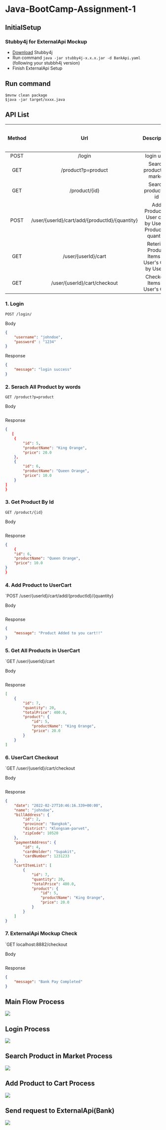 # Java-BootCamp-Assignment-1
## InitialSetup
### Stubby4j for ExternalApi Mockup
- [Download](www.google.com) Stubby4j 
- Run command ```java -jar stubby4j-x.x.x.jar -d BankApi.yaml``` (following your stubbh4j version)
- Finish ExternalApi Setup

## Run command
```
$mvnw clean package
$java -jar target/xxxx.java
```

## API List
| Method |                       Url                      |                       Description                       | Sample Valid Request Body | Samplat Valid Response Body |
|:------:|:----------------------------------------------:|:-------------------------------------------------------:|:-------------------------:|:---------------------------:|
|  POST  |                     /login                     |                        login user                       |            JSON           |             JSON            |
|   GET  |               /product?p=product               |                Search products in market                |            JSON           |             JSON            |
|   GET  |                  /product/{id}                 |                   Search product by id                  |            JSON           |             JSON            |
|  POST  | /user/{userId}/cart/add/{productId}/{quantity} | Add Product to User cart by UserId, ProductId, quantity |            JSON           |             JSON            |
|   GET  |               /user/{userId}/cart              |     Reterive Product Items in User's Cart by UserId     |            JSON           |             JSON            |
|   GET  |          /user/{userId}/cart/checkout          |              Checkout Items in User's Cart              |            JSON           |             JSON            |

### 1. Login
`POST /login/`

Body
```JSON
{
    "username": "johndoe",
    "password" : "1234"
}
```
Response
```JSON
{
    "message": "login success"
}
```  

### 2. Serach All Product by words
`GET /product?p=product`

Body
```
```
Response
```JSON
{
   [
    {
        "id": 5,
        "productName": "King Orange",
        "price": 20.0
    },
    {
        "id": 6,
        "productName": "Queen Orange",
        "price": 10.0
    }
]
}
```

### 3. Get Product By Id
`GET /product/{id}`

Body
```
```
Response
```JSON
{
    {
    "id": 6,
    "productName": "Queen Orange",
    "price": 10.0
}
}
```

### 4. Add Product to UserCart
`POST /user/{userId}/cart/add/{productId}/{quantity}

Body
```
```
Response
```JSON
{
    "message": "Product Added to you cart!!"
}
``` 

### 5. Get All Products in UserCart
`GET /user/{userId}/cart

Body
```
```
Response
```JSON
[
    {
        "id": 7,
        "quantity": 20,
        "totalPrice": 400.0,
        "product": {
            "id": 5,
            "productName": "King Orange",
            "price": 20.0
        }
    }
]
```

### 6. UserCart Checkout
`GET /user/{userId}/cart/checkout

Body
```
```
Response
```JSON
{
    "date": "2022-02-27T10:46:16.339+00:00",
    "name": "johndoe",
    "billAddress": {
        "id": 2,
        "province": "Bangkok",
        "district": "Klongsam-parvet",
        "zipCode": 10520
    },
    "paymentAddress": {
        "id": 4,
        "cardHolder": "Supakit",
        "cardNumber": 1231233
    },
    "cartItemList": [
        {
            "id": 7,
            "quantity": 20,
            "totalPrice": 400.0,
            "product": {
                "id": 5,
                "productName": "King Orange",
                "price": 20.0
            }
        }
    ]
}
```

### 7. ExternalApi Mockup Check
`GET localhost:8882/checkout

Body
```
```
Response
```JSON
{
    "message": "Bank Pay Completed"
}
```


## Main Flow Process
[![](https://mermaid.ink/img/pako:eNpN0MFuwyAMANBfsbiMSu0P5FCpTdJeNrVStlsuCLwEJQEE5jA1_fexkWyBC7KfDfjBpFXICtZ54Xp4r1oDaZ14Q8LTDg6HI8wn50BIiSHMZ_5qO23uosNdpudsfsMQYmYlfxN-QIINLDO8e6uiJChHLQdUc8XXyMZWy8VKwZolC2V60l9dzT8C-pcATW-d06bL6U2TOjcpe5SDjf-VF54bLfFFX7K-WoKbV-ihQhJ6nK8cjUomb7ZnE_pJaJVm9vipbBn1OGHLinRU6dcta80zueiUIKyVJutZ8SnGgHsmItnmy0hWkI-4okqLNP9pUc9vMbGD8g)](https://mermaid-js.github.io/mermaid-live-editor/edit/#pako:eNpN0MFuwyAMANBfsbiMSu0P5FCpTdJeNrVStlsuCLwEJQEE5jA1_fexkWyBC7KfDfjBpFXICtZ54Xp4r1oDaZ14Q8LTDg6HI8wn50BIiSHMZ_5qO23uosNdpudsfsMQYmYlfxN-QIINLDO8e6uiJChHLQdUc8XXyMZWy8VKwZolC2V60l9dzT8C-pcATW-d06bL6U2TOjcpe5SDjf-VF54bLfFFX7K-WoKbV-ihQhJ6nK8cjUomb7ZnE_pJaJVm9vipbBn1OGHLinRU6dcta80zueiUIKyVJutZ8SnGgHsmItnmy0hWkI-4okqLNP9pUc9vMbGD8g)


## Login Process
[![](https://mermaid.ink/img/pako:eNplkcFOwzAMhl_FygE2aXuBHkBsrbQNmJAKB9Ry8BrTVbRJlLibULN3J2s2CUQOkfX_n3_LySAqLUkkorZo9vCalgrCeZjkjJanMJ_f-SPt0BjAqiLnPCyKJ103Cl6wpo-IL84cLAtSTBZ6F64bMOjcUVt5YZYjkxbGhhRox4hdz6zVBUhHwOeEttr7rHgLMbcOUmTcobuOyiJlqWroQBJCmtHKkV8NsSRQmkH1bQv3p9izij1b7Zd_hHdyfl1s8dDUyASs4RntF_Hv1dYjuin-O5vReZxkSk7PSlRLJWaiI9thI8OzDqMjeE8dlSIJpQxBpSjVKXC9kWFwJhvWViSf2DqaCexZ59-qEgnbnq5Q2mD4oi6Kpx9R6YwD)](https://mermaid-js.github.io/mermaid-live-editor/edit/#pako:eNplkcFOwzAMhl_FygE2aXuBHkBsrbQNmJAKB9Ry8BrTVbRJlLibULN3J2s2CUQOkfX_n3_LySAqLUkkorZo9vCalgrCeZjkjJanMJ_f-SPt0BjAqiLnPCyKJ103Cl6wpo-IL84cLAtSTBZ6F64bMOjcUVt5YZYjkxbGhhRox4hdz6zVBUhHwOeEttr7rHgLMbcOUmTcobuOyiJlqWroQBJCmtHKkV8NsSRQmkH1bQv3p9izij1b7Zd_hHdyfl1s8dDUyASs4RntF_Hv1dYjuin-O5vReZxkSk7PSlRLJWaiI9thI8OzDqMjeE8dlSIJpQxBpSjVKXC9kWFwJhvWViSf2DqaCexZ59-qEgnbnq5Q2mD4oi6Kpx9R6YwD)

## Search Product in Market Process
[![](https://mermaid.ink/img/pako:eNpdkctqwzAQRX9l0EqB5Ae8aKntvEpbQtNNqbqYWhNHxB4ZSS6EOP9exXZSyG6498xDVydRWE0iEaXDZg8fueInmU5gNnuAVL6iO1CADZY0UZz2aibX7MkF0BgQDMOWHBZ7WBiqdKSynprLUU7bECxDVpniQBd_3vvdltBFe-OsbovQLeRYQR7H_qC_LFwM6NV5J9_YuLtbnu4lMB64rSp4PCteDm2f5LvySxvfVHgEtkzQDG3fisvhyhv8ZrudzEf2Ov3F-ODjHbueWd1O_H_MauzGX1NioG59Y8bM1j3wLLOJmIqaXI1Gx7RPigGUCHuqSYkkljpGrYTic-TaJmZLc22CdSLZYeVpKrANdnvkQiTBtXSFcoPx5-pBPP8BWIaZ-w)](https://mermaid-js.github.io/mermaid-live-editor/edit/#pako:eNpdkctqwzAQRX9l0EqB5Ae8aKntvEpbQtNNqbqYWhNHxB4ZSS6EOP9exXZSyG6498xDVydRWE0iEaXDZg8fueInmU5gNnuAVL6iO1CADZY0UZz2aibX7MkF0BgQDMOWHBZ7WBiqdKSynprLUU7bECxDVpniQBd_3vvdltBFe-OsbovQLeRYQR7H_qC_LFwM6NV5J9_YuLtbnu4lMB64rSp4PCteDm2f5LvySxvfVHgEtkzQDG3fisvhyhv8ZrudzEf2Ov3F-ODjHbueWd1O_H_MauzGX1NioG59Y8bM1j3wLLOJmIqaXI1Gx7RPigGUCHuqSYkkljpGrYTic-TaJmZLc22CdSLZYeVpKrANdnvkQiTBtXSFcoPx5-pBPP8BWIaZ-w)

## Add Product to Cart Process
[![](https://mermaid.ink/img/pako:eNptkstOwzAQRX_F8oZU0AXbLkAQF_qACrWwQDWLwR4aq4kd-YFUNf13HKeNCmIXzT135s7EeyqMRDqiGwt1QV4Z13dZPiDD4Q25z16skUF48gIbHHB9n8qNQ7CiIPVR_NyRKWvyHmbg4RNca8g7w0lZoquNdtiwjClXl7AjvQmdsKr2yujoY8k3zu6k7AlvSA7Wk7xUYosyUuOu-wK-1QY8Ng_Zm0N74RIX9YekP6Zq5z2L9pjEyb4ARxxU2K-jNBEte3vgetJNeEfXTH-FuSTXg15emKbIhMWY4bxLaMeKLkrRH0Kgc4QZjc2M6-l_5WyJQwGlCGXbcBWqCmx7KCXa3LNkma9PB_ylt2PbRT-4nifuaZ0XKLYmxN8UvDdxt-58kXj6c77n9dH6nIRFxgb0ilZoK1AyvpA914Rw6guskNNR_JRgt5xyfYhcqGVsMpbKG0tHX1A6vKIQvFnttKAjbwOeIKYgvrbqSB1-ANl61sA)](https://mermaid-js.github.io/mermaid-live-editor/edit/#pako:eNptkstOwzAQRX_F8oZU0AXbLkAQF_qACrWwQDWLwR4aq4kd-YFUNf13HKeNCmIXzT135s7EeyqMRDqiGwt1QV4Z13dZPiDD4Q25z16skUF48gIbHHB9n8qNQ7CiIPVR_NyRKWvyHmbg4RNca8g7w0lZoquNdtiwjClXl7AjvQmdsKr2yujoY8k3zu6k7AlvSA7Wk7xUYosyUuOu-wK-1QY8Ng_Zm0N74RIX9YekP6Zq5z2L9pjEyb4ARxxU2K-jNBEte3vgetJNeEfXTH-FuSTXg15emKbIhMWY4bxLaMeKLkrRH0Kgc4QZjc2M6-l_5WyJQwGlCGXbcBWqCmx7KCXa3LNkma9PB_ylt2PbRT-4nifuaZ0XKLYmxN8UvDdxt-58kXj6c77n9dH6nIRFxgb0ilZoK1AyvpA914Rw6guskNNR_JRgt5xyfYhcqGVsMpbKG0tHX1A6vKIQvFnttKAjbwOeIKYgvrbqSB1-ANl61sA)


## Send request to ExternalApi(Bank)
[![](https://mermaid.ink/img/pako:eNpFkUtvgzAQhP_KyofKkRL1zqES4IT21KiPG5ct3oIVMK69SEUh_70OD9Una-eb2ZF9FVWvSSSi9uga-FClhXhSqXZwODxBJnP0DGesabdI2TyfAqGvGgiNcc7YGh7A4diRZUCtPYUw5fIzkAeFjF8YNnu-2GtiiJTrbaBJSWWCa3GEF6YOHiEzbXsPTZeoODkv4WuI2jpYHVN-Bgo8nWSG9gLHXyZvsYXUmZU-LXTsB2Goqnu3QhZk0SMTvHodW76tXVZL8d-yn3VNjKadnuXR6plZuNKKvejId2h0fMTrrAhuqKNSJPGq0V9KUdpb5Aan48KjNtx7kXxjG2gvcOD-fbSVSNgPtEHKYPyQbqVuf1qtiLk)](https://mermaid-js.github.io/mermaid-live-editor/edit/#pako:eNpFkUtvgzAQhP_KyofKkRL1zqES4IT21KiPG5ct3oIVMK69SEUh_70OD9Una-eb2ZF9FVWvSSSi9uga-FClhXhSqXZwODxBJnP0DGesabdI2TyfAqGvGgiNcc7YGh7A4diRZUCtPYUw5fIzkAeFjF8YNnu-2GtiiJTrbaBJSWWCa3GEF6YOHiEzbXsPTZeoODkv4WuI2jpYHVN-Bgo8nWSG9gLHXyZvsYXUmZU-LXTsB2Goqnu3QhZk0SMTvHodW76tXVZL8d-yn3VNjKadnuXR6plZuNKKvejId2h0fMTrrAhuqKNSJPGq0V9KUdpb5Aan48KjNtx7kXxjG2gvcOD-fbSVSNgPtEHKYPyQbqVuf1qtiLk)
